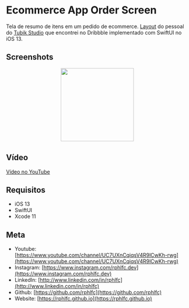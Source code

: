# Ecommerce App Order Screen
Tela de resumo de itens em um pedido de ecommerce. [Layout](https://dribbble.com/shots/14102004-Ecommerce-App-Order-Screens) do pessoal do [Tubik Studio](https://www.instagram.com/tubikstudio/) que encontrei no Dribbble implementado com SwiftUI no iOS 13.

## Screenshots
<p align="center">
    <img src="https://user-images.githubusercontent.com/16376748/91650374-417c3400-ea55-11ea-9496-f9a64bc2c4df.png" width="200">&nbsp;
</p>
 
## Vídeo
[Vídeo no YouTube](https://youtu.be/KVDMhXXnS8M)

## Requisitos
- iOS 13
- SwiftUI
- Xcode 11

## Meta
- Youtube: [https://www.youtube.com/channel/UC7UXnCqiqsV4R9lCwKh-rwg](https://www.youtube.com/channel/UC7UXnCqiqsV4R9lCwKh-rwg)
- Instagram: [https://www.instagram.com/rphlfc.dev](https://www.instagram.com/rphlfc.dev)
- LinkedIn: [http://www.linkedin.com/in/rphlfc](http://www.linkedin.com/in/rphlfc)
- Github: [https://github.com/rphlfc](https://github.com/rphlfc)
- Website: [https://rphlfc.github.io](https://rphlfc.github.io)
